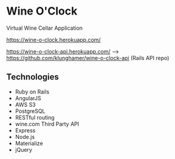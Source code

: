 # Wine O'Clock

Virtual Wine Cellar Application

https://wine-o-clock.herokuapp.com/

https://wine-o-clock-api.herokuapp.com/ --> https://github.com/klunghamer/wine-o-clock-api (Rails API repo)

## Technologies

- Ruby on Rails
- AngularJS
- AWS S3
- PostgreSQL
- RESTful routing
- wine.com Third Party API
- Express
- Node.js
- Materialize
- jQuery

